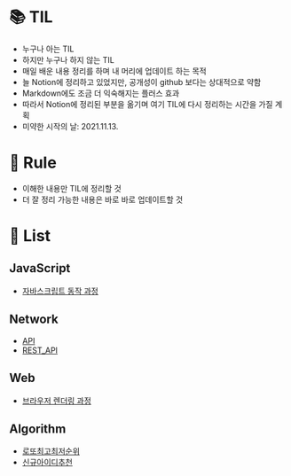 # 📚 TIL

- 누구나 아는 TIL
- 하지만 누구나 하지 않는 TIL
- 매일 배운 내용 정리를 하며 내 머리에 업데이트 하는 목적
- 늘 Notion에 정리하고 있었지만, 공개성이 github 보다는 상대적으로 약함
- Markdown에도 조금 더 익숙해지는 플러스 효과
- 따라서 Notion에 정리된 부분을 옮기며 여기 TIL에 다시 정리하는 시간을 가질 계획
- 미약한 시작의 날: 2021.11.13.

# 📑 Rule

- 이해한 내용만 TIL에 정리할 것
- 더 잘 정리 가능한 내용은 바로 바로 업데이트할 것

# 📜 List

## JavaScript

- [자바스크립트 동작 과정](https://github.com/chwonseok/TIL/blob/master/JavaScript/How_JS_Works.md)

## Network

- [API](https://github.com/chwonseok/TIL/blob/master/Network/API.md)
- [REST_API](https://github.com/chwonseok/TIL/blob/master/Network/REST_API.md)

## Web

- [브라우저 렌더링 과정](https://github.com/chwonseok/TIL/blob/master/Web/How_Browser_Works.md)

## Algorithm

- [로또최고최저순위](https://github.com/chwonseok/TIL/blob/master/Algorithm/%EB%A1%9C%EB%98%90%EC%B5%9C%EA%B3%A0%EC%B5%9C%EC%A0%80%EC%88%9C%EC%9C%84.md)
- [신규아이디추천](https://github.com/chwonseok/TIL/blob/master/Algorithm/%EC%8B%A0%EA%B7%9C%EC%95%84%EC%9D%B4%EB%94%94%EC%B6%94%EC%B2%9C.md)
